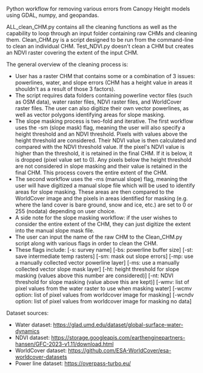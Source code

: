 Python workflow for removing various errors from Canopy Height models using GDAL, numpy, and geopandas. 

ALL_clean_CHM.py contains all the cleaning functions as well as the capability to loop through an input folder containing raw CHMs and cleaning them.
Clean_CHM.py is a script designed to be run from the command-line to clean an individual CHM.
Test_NDVI.py doesn't clean a CHM but creates an NDVI raster covering the extent of the input CHM.

The general overview of the cleaning process is:
 - User has a raster CHM that contains some or a combination of 3 issues: powerlines, water, and slope errors (CHM has a height value in areas it shouldn't as a result of those 3 factors).
 - The script requires data folders containing powerline vector files (such as OSM data), water raster files, NDVI raster files, and WorldCover raster files. The user can also digitize their own vector powerlines, as well as vector polygons identifying areas for slope masking.
 - The slope masking process is two-fold and iterative. The first workflow uses the -sm (slope mask) flag, meaning the user will also specify a height threshold and an NDVI threshold. Pixels with values above the height threshold are considered. Their NDVI value is then calculated and compared with the NDVI threshold value. If the pixel's NDVI value is higher than the threshold, it is retained in the final CHM. If it is below, it is dropped (pixel value set to 0). Any pixels below the height threshold are not considered in slope masking and their value is retained in the final CHM. This process covers the entire extent of the CHM.
 - The second workflow uses the -ms (manual slope) flag, meaning the user will have digitized a manual slope file which will be used to identify areas for slope masking. These areas are then compared to the WorldCover image and the pixels in areas identified for masking (e.g. where the land cover is bare ground, snow and ice, etc.) are set to 0 or 255 (nodata) depending on user choice. 
 - A side note for the slope masking workflow: if the user wishes to consider the entire extent of the CHM, they can just digitize the extent into the manual slope mask file.
 - The user can input the name of the raw CHM to the Clean_CHM.py script along with various flags in order to clean the CHM.
 - These flags include:
      [-s: survey name] 
      [-bs: powerline buffer size] 
      [-st: save intermediate temp rasters] 
      [-sm: mask out slope errors] 
      [-mp: use a manually collected vector powerline layer] 
      [-ms: use a manually collected vector slope mask layer] 
      [-ht: height threshold for slope masking (values above this number are considered)] 
      [-nt: NDVI threshold for slope masking (value above this are kept)] 
      [-wmv: list of pixel values from the water raster to use when masking water]
      [-wcmv option: list of pixel values from worldcover image for masking]
      [-wcndv option: list of pixel values from worldcover image for masking no data]

Dataset sources: 

- Water dataset: https://glad.umd.edu/dataset/global-surface-water-dynamics
- NDVI dataset: https://storage.googleapis.com/earthenginepartners-hansen/GFC-2023-v1.11/download.html
- WorldCover dataset: https://github.com/ESA-WorldCover/esa-worldcover-datasets
- Power line dataset: https://overpass-turbo.eu/